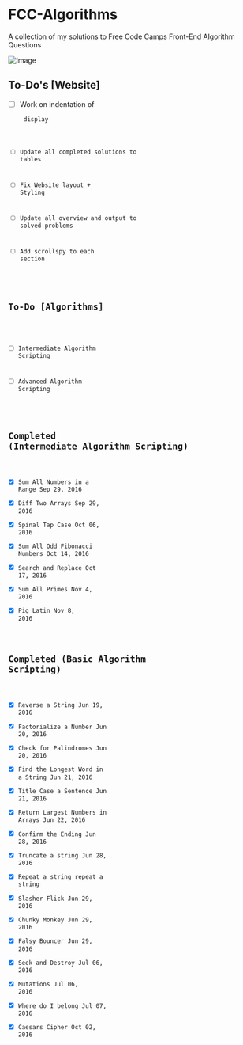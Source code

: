 # FCC-Algorithms
A collection of my solutions to Free Code Camps Front-End Algorithm Questions

![Image](http://i.imgur.com/J3lLfcV.png)

## To-Do's [Website]
- [ ] Work on indentation of <pre><code> display 
- [ ] Update all completed solutions to tables 
- [ ] Fix Website layout + Styling 
- [ ] Update all overview and output to solved problems
- [ ] Add scrollspy to each section


## To-Do [Algorithms]
- [ ] Intermediate Algorithm Scripting
- [ ] Advanced Algorithm Scripting


## Completed (Intermediate Algorithm Scripting)
- [x] Sum All Numbers in a Range Sep 29, 2016
- [x] Diff Two Arrays Sep 29, 2016
- [x] Spinal Tap Case Oct 06, 2016
- [x] Sum All Odd Fibonacci Numbers Oct 14, 2016
- [x] Search and Replace Oct 17, 2016
- [x] Sum All Primes Nov 4, 2016
- [x] Pig Latin Nov 8, 2016

## Completed (Basic Algorithm Scripting)
- [x] Reverse a String	Jun 19, 2016	
- [x] Factorialize a Number	Jun 20, 2016	
- [x] Check for Palindromes	Jun 20, 2016	
- [x] Find the Longest Word in a String	Jun 21, 2016	
- [x] Title Case a Sentence	Jun 21, 2016	
- [x] Return Largest Numbers in Arrays	Jun 22, 2016	
- [x] Confirm the Ending	Jun 28, 2016	
- [x] Truncate a string	Jun 28, 2016	
- [x] Repeat a string repeat a string	
- [x] Slasher Flick	Jun 29, 2016	
- [x] Chunky Monkey	Jun 29, 2016	
- [x] Falsy Bouncer	Jun 29, 2016	
- [x] Seek and Destroy	Jul 06, 2016	
- [x] Mutations	Jul 06, 2016	
- [x] Where do I belong  Jul 07, 2016
- [x] Caesars Cipher Oct 02, 2016